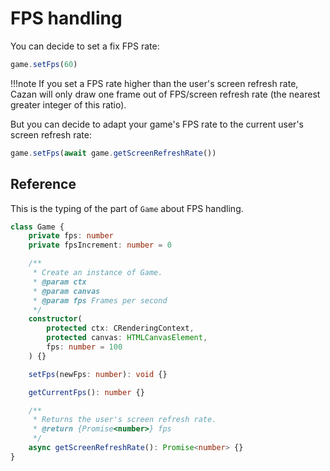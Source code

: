# FPS handling

You can decide to set a fix FPS rate:

````js
game.setFps(60)
````

!!!note
    If you set a FPS rate higher than the user's screen refresh rate, Cazan will only draw one frame out of FPS/screen refresh rate (the nearest greater integer of this ratio). 

But you can decide to adapt your game's FPS rate to the current user's screen refresh rate:

````js
game.setFps(await game.getScreenRefreshRate())
````


## Reference

This is the typing of the part of ``Game`` about FPS handling.

````ts
class Game {
    private fps: number
    private fpsIncrement: number = 0

    /**
     * Create an instance of Game.
     * @param ctx
     * @param canvas
     * @param fps Frames per second
     */
    constructor(
        protected ctx: CRenderingContext,
        protected canvas: HTMLCanvasElement,
        fps: number = 100
    ) {}

    setFps(newFps: number): void {}

    getCurrentFps(): number {}

    /**
     * Returns the user's screen refresh rate.
     * @return {Promise<number>} fps
     */
    async getScreenRefreshRate(): Promise<number> {}
}
````
